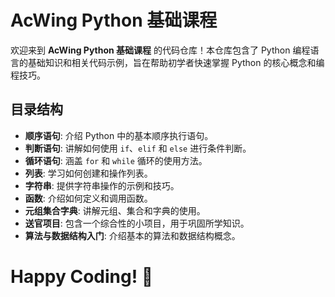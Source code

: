 # AcWing Python 基础课程

欢迎来到 **AcWing Python 基础课程** 的代码仓库！本仓库包含了 Python 编程语言的基础知识和相关代码示例，旨在帮助初学者快速掌握 Python 的核心概念和编程技巧。

## 目录结构

- **顺序语句**: 介绍 Python 中的基本顺序执行语句。
- **判断语句**: 讲解如何使用 `if`、`elif` 和 `else` 进行条件判断。
- **循环语句**: 涵盖 `for` 和 `while` 循环的使用方法。
- **列表**: 学习如何创建和操作列表。
- **字符串**: 提供字符串操作的示例和技巧。
- **函数**: 介绍如何定义和调用函数。
- **元组集合字典**: 讲解元组、集合和字典的使用。
- **送官项目**: 包含一个综合性的小项目，用于巩固所学知识。
- **算法与数据结构入门**: 介绍基本的算法和数据结构概念。

# Happy Coding! 🚀
